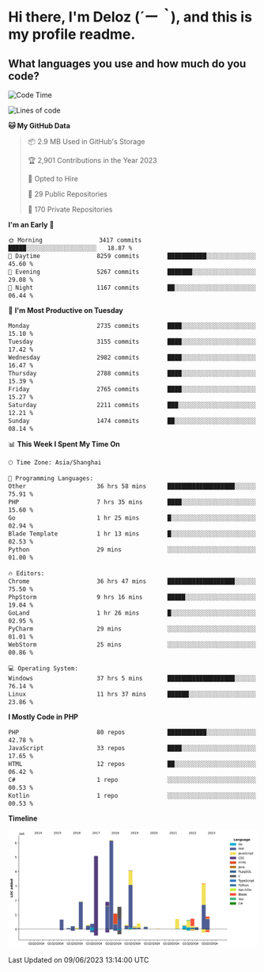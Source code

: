 # **Hi there, I'm Deloz (*´ー｀*), and this is my profile readme.**

## **What languages you use and how much do you code?**

<!--START_SECTION:waka-->
![Code Time](http://img.shields.io/badge/Code%20Time-1%2C650%20hrs%2010%20mins-blue)

![Lines of code](https://img.shields.io/badge/From%20Hello%20World%20I%27ve%20Written-30.9%20million%20lines%20of%20code-blue)

**🐱 My GitHub Data** 

> 📦 2.9 MB Used in GitHub's Storage 
 > 
> 🏆 2,901 Contributions in the Year 2023
 > 
> 💼 Opted to Hire
 > 
> 📜 29 Public Repositories 
 > 
> 🔑 170 Private Repositories 
 > 
**I'm an Early 🐤** 

```text
🌞 Morning                3417 commits        █████░░░░░░░░░░░░░░░░░░░░   18.87 % 
🌆 Daytime                8259 commits        ███████████░░░░░░░░░░░░░░   45.60 % 
🌃 Evening                5267 commits        ███████░░░░░░░░░░░░░░░░░░   29.08 % 
🌙 Night                  1167 commits        ██░░░░░░░░░░░░░░░░░░░░░░░   06.44 % 
```
📅 **I'm Most Productive on Tuesday** 

```text
Monday                   2735 commits        ████░░░░░░░░░░░░░░░░░░░░░   15.10 % 
Tuesday                  3155 commits        ████░░░░░░░░░░░░░░░░░░░░░   17.42 % 
Wednesday                2982 commits        ████░░░░░░░░░░░░░░░░░░░░░   16.47 % 
Thursday                 2788 commits        ████░░░░░░░░░░░░░░░░░░░░░   15.39 % 
Friday                   2765 commits        ████░░░░░░░░░░░░░░░░░░░░░   15.27 % 
Saturday                 2211 commits        ███░░░░░░░░░░░░░░░░░░░░░░   12.21 % 
Sunday                   1474 commits        ██░░░░░░░░░░░░░░░░░░░░░░░   08.14 % 
```


📊 **This Week I Spent My Time On** 

```text
🕑︎ Time Zone: Asia/Shanghai

💬 Programming Languages: 
Other                    36 hrs 58 mins      ███████████████████░░░░░░   75.91 % 
PHP                      7 hrs 35 mins       ████░░░░░░░░░░░░░░░░░░░░░   15.60 % 
Go                       1 hr 25 mins        █░░░░░░░░░░░░░░░░░░░░░░░░   02.94 % 
Blade Template           1 hr 13 mins        █░░░░░░░░░░░░░░░░░░░░░░░░   02.53 % 
Python                   29 mins             ░░░░░░░░░░░░░░░░░░░░░░░░░   01.00 % 

🔥 Editors: 
Chrome                   36 hrs 47 mins      ███████████████████░░░░░░   75.50 % 
PhpStorm                 9 hrs 16 mins       █████░░░░░░░░░░░░░░░░░░░░   19.04 % 
GoLand                   1 hr 26 mins        █░░░░░░░░░░░░░░░░░░░░░░░░   02.95 % 
PyCharm                  29 mins             ░░░░░░░░░░░░░░░░░░░░░░░░░   01.01 % 
WebStorm                 25 mins             ░░░░░░░░░░░░░░░░░░░░░░░░░   00.86 % 

💻 Operating System: 
Windows                  37 hrs 5 mins       ███████████████████░░░░░░   76.14 % 
Linux                    11 hrs 37 mins      ██████░░░░░░░░░░░░░░░░░░░   23.86 % 
```

**I Mostly Code in PHP** 

```text
PHP                      80 repos            ███████████░░░░░░░░░░░░░░   42.78 % 
JavaScript               33 repos            ████░░░░░░░░░░░░░░░░░░░░░   17.65 % 
HTML                     12 repos            ██░░░░░░░░░░░░░░░░░░░░░░░   06.42 % 
C#                       1 repo              ░░░░░░░░░░░░░░░░░░░░░░░░░   00.53 % 
Kotlin                   1 repo              ░░░░░░░░░░░░░░░░░░░░░░░░░   00.53 % 
```



**Timeline**

![Lines of Code chart](https://raw.githubusercontent.com/deloz/deloz/main/assets/bar_graph.png)


 Last Updated on 09/06/2023 13:14:00 UTC
<!--END_SECTION:waka-->
